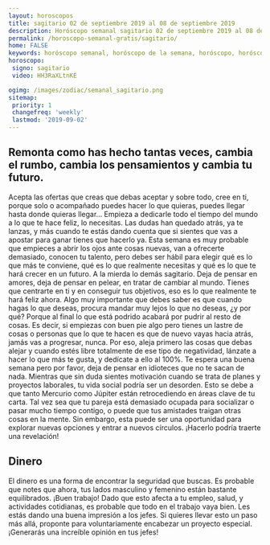 ```yaml
---
layout: horoscopos
title: sagitario 02 de septiembre 2019 al 08 de septiembre 2019 
description: Horóscopo semanal sagitario 02 de septiembre 2019 al 08 de septiembre 2019. Remonta como has hecho tantas veces, cambia el rumbo, cambia los pensamientos y cambia tu futuro.
permalink: /horoscopo-semanal-gratis/sagitario/
home: FALSE
keywords: horóscopo semanal, horóscopo de la semana, horóscopo, horóscopo gratis,horóscopos, horóscopo esperanza gracia, horoscopos sagitario la semana, horóscopos gratis, Tarot, Astrologia, Zodíaco, sagitario, horoscopo gratis, semanal
horoscopo:
 signo: sagitario
 video: HH3RaXLtnKE

ogimg: /images/zodiac/semanal_sagitario.png
sitemap:
 priority: 1
 changefreq: 'weekly'
 lastmod: '2019-09-02'
---
```




## Remonta como has hecho tantas veces, cambia el rumbo, cambia los pensamientos y cambia tu futuro.

Acepta las ofertas que creas que debas aceptar y sobre todo, cree en ti, porque solo o acompañado puedes hacer lo que quieras, puedes llegar hasta donde quieras llegar… Empieza a dedicarle todo el tiempo del mundo a lo que te hace feliz, lo necesitas. Las dudas han quedado atrás, ya te lanzas, y más cuando te estás dando cuenta que si sientes que vas a apostar para ganar tienes que hacerlo ya. Esta semana es muy probable que empieces a abrir los ojos ante cosas nuevas, van a ofrecerte demasiado, conocen tu talento, pero debes ser hábil para elegir qué es lo que más te conviene, qué es lo que realmente necesitas y qué es lo que te hará crecer en un futuro. A la mierda lo demás sagitario. Deja de pensar en amores, deja de pensar en pelear, en tratar de cambiar al mundo. Tienes que centrarte en ti y en conseguir tus objetivos, eso es lo que realmente te hará feliz ahora. Algo muy importante que debes saber es que cuando hagas lo que deseas, procura mandar muy lejos lo que no deseas, ¿y por qué? Porque al final lo que está podrido acabará por pudrir al resto de cosas. Es decir, si empiezas con buen pie algo pero tienes un lastre de cosas o personas que lo que te hacen es que de nuevo vayas hacia atrás, jamás vas a progresar, nunca. Por eso, aleja primero las cosas que debas alejar y cuando estés libre totalmente de ese tipo de negatividad, lánzate a hacer lo que más te gusta, y dedícate a ello al 100%. Te espera una buena semana pero por favor, deja de pensar en idioteces que no te sacan de nada.
Mientras que sin duda sientes motivación cuando se trata de planes y proyectos laborales, tu vida social podría ser un desorden. Esto se debe a que tanto Mercurio como Júpiter están retrocediendo en áreas clave de tu carta. Tal vez sea que tu pareja está demasiado ocupada para socializar o pasar mucho tiempo contigo, o puede que tus amistades traigan otras cosas en la mente. Sin embargo, esta puede ser una oportunidad para explorar nuevas opciones y entrar a nuevos círculos. ¡Hacerlo podría traerte una revelación!

## Dinero

El dinero es una forma de encontrar la seguridad que buscas. Es probable que notes que ahora, tus lados masculino y femenino están bastante equilibrados. ¡Buen trabajo! Dado que esto afecta a tu empleo, salud, y actividades cotidianas, es probable que todo en el trabajo vaya bien. Les estás dando una buena  impresión a los jefes. Si quieres llevar esto un paso más allá, proponte para voluntariamente encabezar un proyecto especial. ¡Generarás una increíble opinión en tus jefes!